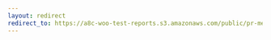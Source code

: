 ```yaml
---
layout: redirect
redirect_to: https://a8c-woo-test-reports.s3.amazonaws.com/public/pr-merge/38230/api/index.html
---
```

